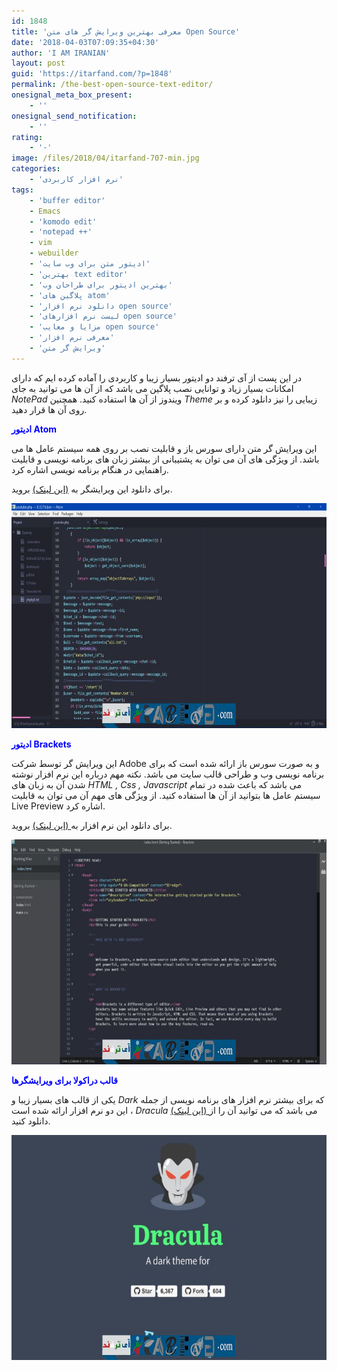 ```yaml
---
id: 1848
title: 'معرفی بهترین ویرایش گر های متن Open Source'
date: '2018-04-03T07:09:35+04:30'
author: 'I AM IRANIAN'
layout: post
guid: 'https://itarfand.com/?p=1848'
permalink: /the-best-open-source-text-editor/
onesignal_meta_box_present:
    - ''
onesignal_send_notification:
    - ''
rating:
    - '-'
image: /files/2018/04/itarfand-707-min.jpg
categories:
    - 'نرم افزار کاربردی'
tags:
    - 'buffer editor'
    - Emacs
    - 'komodo edit'
    - 'notepad ++'
    - vim
    - webuilder
    - 'ادیتور متن برای وب سایت'
    - 'بهترین text editor'
    - 'بهترین ادیتور برای طراحان وب'
    - 'پلاگین های atom'
    - 'دانلود نرم افزار open source'
    - 'لیست نرم افزارهای open source'
    - 'مزایا و معایب open source'
    - 'معرفی نرم افزار'
    - 'ویرایش گر متن'
---
```


در این پست از آی ترفند دو ادیتور بسیار زیبا و کاربردی را آماده کرده ایم که دارای امکانات بسیار زیاد و توانایی نصب پلاگین می باشد که از آن ها می توانید به جای *NotePad* ویندوز از آن ها استفاده کنید. همچنین *Theme* زیبایی را نیز دانلود کرده و بر روی آن ها قرار دهید.

<span style="color: #0000ff;">**ادیتور Atom**</span>

این ویرایش گر متن دارای سورس باز و قابلیت نصب بر روی همه سیستم عامل ها می باشد. از ویژگی های آن می توان به پشتیبانی از بیشتر زبان های برنامه نویسی و قابلیت راهنمایی در هنگام برنامه نویسی اشاره کرد.

برای دانلود این ویرایشگر به [(این لینک)](https://atom.io/) بروید.

![mhkarami97](/files/2018/04/itarfand-704-min.jpg)

<span style="color: #0000ff;">**ادیتور Brackets**</span>

این ویرایش گر توسط شرکت Adobe و به صورت سورس باز ارائه شده است که برای برنامه نویسی وب و طراحی قالب سایت می باشد. نکته مهم درباره این نرم افزار نوشته شدن آن به زبان های *HTML , Css , Javascript* می باشد که باعث شده در تمام سیستم عامل ها بتوانید از آن ها استفاده کنید. از ویژگی های مهم آن می توان به قابلیت Live Preview اشاره کرد.

برای دانلود این نرم افزار به[ (این لینک)](http://brackets.io/) بروید.

![mhkarami97](/files/2018/04/itarfand-705-min.jpg)

<span style="color: #0000ff;">**قالب دراکولا برای ویرایشگرها**</span>

یکی از قالب های بسیار زیبا و *Dark* که برای بیشتر نرم افزار های برنامه نویسی از جمله این دو نرم افزار ارائه شده است ، *Dracula* می باشد که می توانید آن را از[ (این لینک)](https://draculatheme.com/) دانلود کنید.

![mhkarami97](/files/2018/04/itarfand-706-min.jpg)
